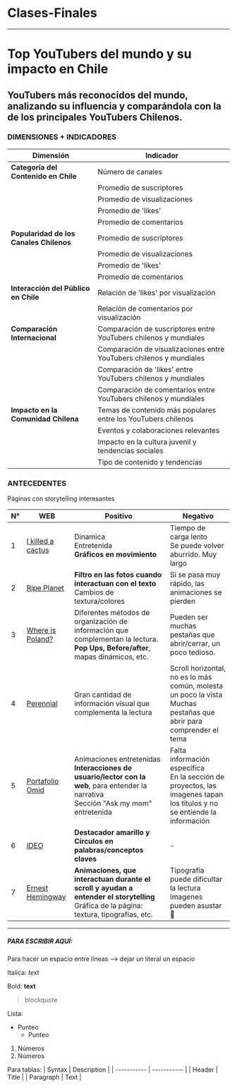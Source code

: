 # Clases-Finales

----

# Top YouTubers del mundo y su impacto en Chile

## YouTubers más reconocidos del mundo, analizando su influencia y comparándola con la de los principales YouTubers Chilenos. 

### DIMENSIONES + INDICADORES

| Dimensión                        | Indicador                                            |
|----------------------------------|------------------------------------------------------|
| **Categoría del Contenido en Chile** | Número de canales      |
|                                  | Promedio de suscriptores|
|                                  | Promedio de visualizaciones|
|                                  | Promedio de 'likes'   |
|                                  | Promedio de comentarios  |
| **Popularidad de los Canales Chilenos** | Promedio de suscriptores|
|                                  | Promedio de visualizaciones|
|                                  | Promedio de 'likes'|
|                                  | Promedio de comentarios|
| **Interacción del Público en Chile** | Relación de 'likes' por visualización|
|                                  | Relación de comentarios por visualización|
| **Comparación Internacional**    | Comparación de suscriptores entre YouTubers chilenos y mundiales|
|                                  | Comparación de visualizaciones entre YouTubers chilenos y mundiales|
|                                  | Comparación de 'likes' entre YouTubers chilenos y mundiales|
|                                  | Comparación de comentarios entre YouTubers chilenos y mundiales|
| **Impacto en la Comunidad Chilena** |Temas de contenido más populares entre los YouTubers chilenos|
|                                  | Eventos y colaboraciones relevantes|
|                                  | Impacto en la cultura juvenil y tendencias sociales|
|                                  | Tipo de contenido y tendencias|


### ANTECEDENTES

Páginas con storytelling interesantes

| N° | WEB | Positivo | Negativo |
| ----------- | ----------- | ----------- | ----------- |
| 1 | [I killed a cactus](https://ikilledacactus.com/) | Dínamica<br>Entretenida<br>**Gráficos en movimiento** | Tiempo de carga lento<br>Se puede volver aburrido. Muy largo |
| 2 | [Ripe Planet](https://ripeplanet.com/) | **Filtro en las fotos cuando interactuan con el texto**<br>Cambios de textura/colores | Si se pasa muy rápido, las animaciones se pierden |
| 3 | [Where is Poland?](https://whereispoland.com/en/where-is-poland) | Diferentes métodos de organización de información que complementan la lectura. **Pop Ups, Before/after**, mapas dinámicos, etc. | Pueden ser muchas pestañas que abrir/cerrar, un poco tedioso. |
| 4 | [Perennial](https://www.perennialatx.com/) | Gran cantidad de información visual que complementa la lectura | Scroll horizontal, no es lo más común, molesta un poco la vista<br>Muchas pestañas que abrir para comprender el tema |
| 5 | [Portafolio Omid](https://omid.bio/#%F0%9F%A4%96) | Animaciones entretenidas <br> **Interacciones de usuario/lector con la web**, para entender la narrativa <br> Sección "Ask my mom" entretenida | Falta información específica <br> En la sección de proyectos, las imagenes tapan los títulos y no se entiende la información |
| 6 | [IDEO](https://www.ideo.com/) | **Destacador amarillo y Círculos en palabras/conceptos claves** | - |
| 7 | [Ernest Hemingway](https://ernesthemingway.tilda.ws/english) | **Animaciones, que interactuan durante el scroll y ayudan a entender el storytelling**<br>Gráfica de la página: textura, tipografías, etc. | Tipografía puede dificultar la lectura <br> Imagenes pueden asustar🫠 |

----
##### PARA ESCRIBIR AQUÍ:

Para hacer un espacio entre líneas --> dejar un literal un espacio

Italica: *text*

Bold: **text**

>blockquote

Lista:
- Punteo
  - Punteo

1. Números
2. Números

Para tablas:
| Syntax      | Description |
| ----------- | ----------- |
| Header      | Title       |
| Paragraph   | Text        |


